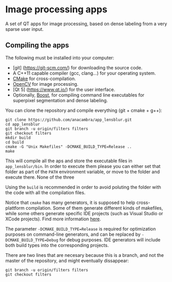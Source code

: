 # Image processing apps
A set of QT apps for image processing, based on dense labeling from a very sparse user input.

## Compiling the apps 

The following must be installed into your computer:
* [git] (https://git-scm.com/) for downloading the source code.
* A C++11 capable compiler (gcc, clang...) for your operating system.
* [CMake](https://cmake.org/) for cross-compilation.
* [OpenCV](http://opencv.org/) for image processing.
* [Qt 5] (https://www.qt.io/) for the user interface.
* Optionally, [Boost](http://www.boost.org/), for compiling command line executables for superpixel segmentation and dense labeling.

You can clone the repository and compile everything (git + cmake + g++):
```
git clone https://github.com/anacambra/app_lensblur.git
cd app_lensblur
git branch -u origin/filters filters
git checkout filters 
mkdir build
cd build
cmake -G "Unix Makefiles" -DCMAKE_BUILD_TYPE=Release ..
make
```

This will compile all the aps and store the executable files in `app_lensblur/bin`. In order to execute them please you can either set that folder as part of the `PATH` environment variable, or move to the folder and execute there. None of the three  

Using the `build` is recommended in order to avoid poluting the folder with the code with all the compilation files.

Notice that `cmake` has many generators, it is supposed to help cross-plattform compilation. Some of them generate different kinds of makefiles, while some others generate specific IDE projects (such as Visual Studio or XCode projects). Find more information [here](https://cmake.org/cmake/help/v3.0/manual/cmake-generators.7.html).

The parameter `-DCMAKE_BUILD_TYPE=Release` is required for optimization purposes on command-line generators, and can be replaced by `-DCMAKE_BUILD_TYPE=Debug` for debug purposes. IDE generators will include both build types into the corresponding projects. 

There are two lines that are necesary because this is a branch, and not the master of the repository, and might eventually dissappear:
```
git branch -u origin/filters filters
git checkout filters 
``` 

